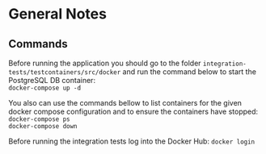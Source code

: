 # General Notes

## Commands

Before running the application you should go to the folder `integration-tests/testcontainers/src/docker` and run the command below to start the PostgreSQL DB container:  
<code>docker-compose up -d</code>  

You also can use the commands bellow to list containers for the given docker compose configuration and to ensure the containers have stopped:  
<code>docker-compose ps</code>  
<code>docker-compose down</code>

Before running the integration tests log into the Docker Hub:
<code>docker login</code>